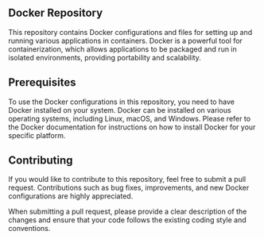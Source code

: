 ## Docker Repository

This repository contains Docker configurations and files for setting up and running various applications in containers. Docker is a powerful tool for containerization, which allows applications to be packaged and run in isolated environments, providing portability and scalability.

## Prerequisites

To use the Docker configurations in this repository, you need to have Docker installed on your system. Docker can be installed on various operating systems, including Linux, macOS, and Windows. Please refer to the Docker documentation for instructions on how to install Docker for your specific platform.

## Contributing

If you would like to contribute to this repository, feel free to submit a pull request. Contributions such as bug fixes, improvements, and new Docker configurations are highly appreciated.

When submitting a pull request, please provide a clear description of the changes and ensure that your code follows the existing coding style and conventions.


